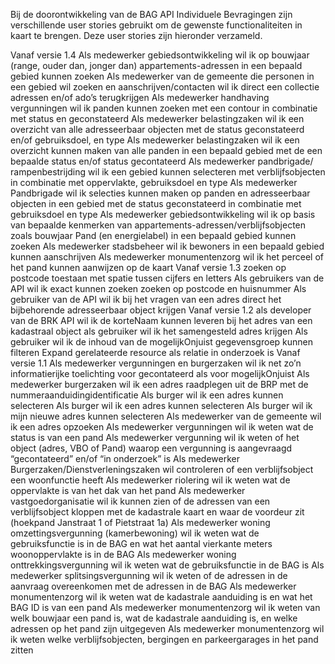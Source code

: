 Bij de doorontwikkeling van de BAG API Individuele Bevragingen zijn verschillende user stories gebruikt om de gewenste functionaliteiten in kaart te brengen. 
Deze user stories zijn hieronder verzameld.  
  
Vanaf versie 1.4
Als medewerker gebiedsontwikkeling wil ik op bouwjaar (range, ouder dan, jonger dan) appartements-adressen in een bepaald gebied kunnen zoeken
Als medewerker van de gemeente die personen in een gebied wil zoeken en aanschrijven/contacten wil ik direct een collectie adressen en/of ado’s terugkrijgen
Als medewerker handhaving vergunningen wil ik panden kunnen zoeken met een contour in combinatie met status en geconstateerd
Als medewerker belastingzaken wil ik een overzicht van alle adresseerbaar objecten met de status geconstateerd en/of gebruiksdoel, en type
Als medewerker belastingzaken wil ik een overzicht kunnen maken van alle panden in een bepaald gebied met de een bepaalde status en/of status gecontateerd
Als medewerker pandbrigade/ rampenbestrijding wil ik een gebied kunnen selecteren met verblijfsobjecten in combinatie met oppervlakte, gebruiksdoel en type
Als medewerker Pandbrigade wil ik selecties kunnen maken op panden en adresseerbaar objecten in een gebied met de status geconstateerd in combinatie met gebruiksdoel en type
Als medewerker gebiedsontwikkeling wil ik op basis van bepaalde kenmerken van appartements-adressen/verblijfsobjecten zoals bouwjaar Pand (en energielabel) in een bepaald gebied kunnen zoeken
Als medewerker stadsbeheer wil ik bewoners in een bepaald gebied kunnen aanschrijven
Als medewerker monumentenzorg wil ik het perceel of het pand kunnen aanwijzen op de kaart
Vanaf versie 1.3
zoeken op postcode toestaan met spatie tussen cijfers en letters
Als gebruikers van de API wil ik exact kunnen zoeken zoeken op postcode en huisnummer
Als gebruiker van de API wil ik bij het vragen van een adres direct het bijbehorende adresseerbaar object krijgen
Vanaf versie 1.2
als developer van de BRK API wil ik de korteNaam kunnen leveren bij het adres van een kadastraal object
als gebruiker wil ik het samengesteld adres krijgen
Als gebruiker wil ik de inhoud van de mogelijkOnjuist gegevensgroep kunnen filteren
Expand gerelateerde resource als relatie in onderzoek is
Vanaf versie 1.1
Als medewerker vergunningen en burgerzaken wil ik net zo’n informatierijke toelichting voor gecontateerd als voor mogelijkOnjuist
Als medewerker burgerzaken wil ik een adres raadplegen uit de BRP met de nummeraanduidingidentificatie
Als burger wil ik een adres kunnen selecteren
Als burger wil ik een adres kunnen selecteren
Als burger wil ik mijn nieuwe adres kunnen selecteren
Als medewerker van de gemeente wil ik een adres opzoeken
Als medewerker vergunningen wil ik weten wat de status is van een pand
Als medewerker vergunning wil ik weten of het object (adres, VBO of Pand) waarop een vergunning is aangevraagd “gecontateerd” en/of “in onderzoek” is
Als medewerker Burgerzaken/Dienstverleningszaken wil controleren of een verblijfsobject een woonfunctie heeft
Als medewerker riolering wil ik weten wat de oppervlakte is van het dak van het pand
Als medewerker vastgoedorganisatie wil ik kunnen zien of de adressen van een verblijfsobject kloppen met de kadastrale kaart en waar de voordeur zit (hoekpand Janstraat 1 of Pietstraat 1a)
Als medewerker woning omzettingsvergunning (kamerbewoning) wil ik weten wat de gebruiksfunctie is in de BAG en wat het aantal vierkante meters woonoppervlakte is in de BAG
Als medewerker woning onttrekkingsvergunning wil ik weten wat de gebruiksfunctie in de BAG is
Als medewerker splitsingsvergunning wil ik weten of de adressen in de aanvraag overeenkomen met de adressen in de BAG
Als medewerker monumentenzorg wil ik weten wat de kadastrale aanduiding is en wat het BAG ID is van een pand
Als medewerker monumentenzorg wil ik weten van welk bouwjaar een pand is, wat de kadastrale aanduiding is, en welke adressen op het pand zijn uitgegeven
Als medewerker monumentenzorg wil ik weten welke verblijfsobjecten, bergingen en parkeergarages in het pand zitten  

